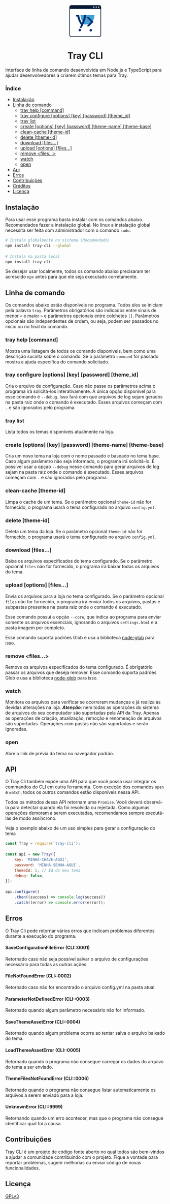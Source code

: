 <div align="center">
  <img src="assets/logo.png" width="100" />
  <h1>Tray CLI</h1>
</div>

Interface de linha de comando desenvolvida em Node.js e TypeScript para ajudar desenvolvedores a criarem ótimos temas para Tray.

### Índice

-   [Instalação](#instalação)
-   [Linha de comando](#linha-de-comando)
    -   [tray help [command]](#tray-help-command)
    -   [tray configure [options] [key] [password] [theme_id]](#tray-configure-options-key-password-theme_id)
    -   [tray list](#tray-list)
    -   [create [options] [key] [password] [theme-name] [theme-base]](#create-options-key-password-theme-name-theme-base)
    -   [clean-cache [theme-id]](#clean-cache-theme-id)
    -   [delete [theme-id]](#delete-theme-id)
    -   [download [files...]](#download-files)
    -   [upload [options] [files...]](#upload-options-files)
    -   [remove <files...>](#remove-files)
    -   [watch](#watch)
    -   [open](#open)
-   [Api](#api)
-   [Erros](#erros)
-   [Contribuições](#contribuições)
-   [Créditos](#créditos)
-   [Licença](#licença)

## Instalação

Para usar esse programa basta instalar com os comandos abaixo. Recomendados fazer a instalação global. No linux a instalação global necessita ser feita com administrador com o comando `sudo`.

```sh
# Instala globalmente no sistema (Recomendado)
npm install tray-cli --global

# Instala na pasta local
npm install tray-cli
```

Se desejar usar localmente, todos os comando abaixo precisaram ter acrescido `npx` antes para que ele seja executado corretamente.

## Linha de comando

Os comandos abaixo estão disponíveis no programa. Todos eles se iniciam pela palavra `tray`. Parâmetros obrigatórios são indicados entre sinais de menor `<` e maior `>` e parâmetros opcionais entre colchetes `[]`. Parâmetros opcionais são independentes de ordem, ou seja, podem ser passados no início ou no final do comando.

### tray help [command]

Mostra uma listagem de todos os comando disponíveis, bem como uma descrição sucinta sobre o comando. Se o parâmetro `command` for passado mostra a ajuda específica do comando solicitado.

### tray configure [options] [key] [password] [theme_id]

Cria o arquivo de configuração. Caso não passe os parâmetros acima o programa irá solicitá-los interativamente. A única opção disponível para esse comando é `--debug`. Isso fará com que arquivos de log sejam gerados na pasta raiz onde o comando é executado. Esses arquivos começam com `.` e são ignorados pelo programa.

### tray list

Lista todos os temas disponíveis atualmente na loja.

### create [options] [key] [password] [theme-name] [theme-base]

Cria um novo tema na loja com o nome passado e baseado no tema base. Caso algum parâmetro não seja informado, o programa irá solicitá-lo. É possível usar a opçao `--debug` nesse comando para gerar arquivos de log sejam na pasta raiz onde o comando é executado. Esses arquivos começam com `.` e são ignorados pelo programa.

### clean-cache [theme-id]

Limpa o cache de um tema. Se o parâmetro opcional `theme-id` não for fornecido, o programa usará o tema configurado no arquivo `config.yml`.

### delete [theme-id]

Deleta um tema da loja. Se o parâmetro opcional `theme-id` não for fornecido, o programa usará o tema configurado no arquivo `config.yml`.

### download [files...]

Baixa os arquivos especificados do tema configurado. Se o parâmetro opcional `files` não for fornecido, o programa irá baixar todos os arquivos do tema.

### upload [options] [files...]

Envia os arquivos para a loja no tema configurado. Se o parâmetro opcional `files` não for fornecido, o programa irá enviar todos os arquivos, pastas e subpastas presentes na pasta raiz onde o comando é executado.

Esse comando possui a opçào `--core`, que indica ao programa para enviar somente os arquivos essenciais, ignorando o arquivos `settings.html` e a pasta imagem por completo.

Esse comando suporta padrões Glob e usa a biblioteca [node-glob](https://github.com/isaacs/node-glob) para isso.

### remove <files...>

Remove os arquivos especificados do tema configurado. É obrigatório passar os arquivos que deseja remover. Esse comando suporta padrões Glob e usa a biblioteca [node-glob](https://github.com/isaacs/node-glob) para isso.

### watch

Monitora os arquivos para verificar se ocorreram mudanças e já realiza as devidas alterações na loja. **_Atenção_**: nem todas as operações do sistema de arquivos do seu computador são suportadas pela API da Tray. Apenas as operações de criação, atualização, remoção e renomeação de arquivos são suportadas. Operações com pastas não são suportadas e serão ignoradas.

### open

Abre o link de prévia do tema no navegador padrão.

## API

O Tray Cli também expõe uma API para que você possa usar integrar os commandos do CLI em outra ferramenta. Com exceção dos comandos `open` e `watch`, todos os outros comandos estão disponíveis nessa API.

Todos os métodos dessa API retornam uma `Promise`. Você deverá observá-la para detectar quando ela foi resolvida ou rejeitada. Como algumas operações demoram a serem executadas, recomendamos sempre executá-las de modo assíncrono.

Veja o exemplo abaixo de um uso simples para gerar a configuração do tema

```js
const Tray = require('tray-cli');

const api = new Tray({
    key: 'MINHA-CHAVE-AQUI',
    password: 'MINHA-SENHA-AQUI',
    themeId: 1, // Id do meu tema
    debug: false,
});

api.configure()
    .then((success) => console.log(success))
    .catch((error) => console.error(error));
```

## Erros

O Tray Cli pode retornar vários erros que indicam problemas diferentes durante a execução do programa.

#### SaveConfigurationFileError (CLI::0001)

Retornado caso não seja possível salvar o arquivo de configurações necessário para todas as outras ações.

#### FileNotFoundError (CLI::0002)

Retornado caso não for encontrado o arquivo config.yml na pasta atual.

#### ParameterNotDefinedError (CLI::0003)

Retornado quando algum parâmetro necessário não for informado.

#### SaveThemeAssetError (CLI::0004)

Retornado quando algum problema ocorre ao tentar salva o arquivo baixado do tema.

#### LoadThemeAssetError (CLI::0005)

Retornado quando o programa não consegue carregar os dados do arquivo do tema a ser enviado.

#### ThemeFilesNotFoundError (CLI::0006)

Retornado quando o programa não consegue listar automaticamente os arquivos a serem enviado para a loja.

#### UnknownError (CLI::9999)

Retornando quando um erro acontecer, mas que o programa não consegue identificar qual foi a causa.

## Contribuições

Tray CLI é um projeto de código fonte aberto no qual todos são bem-vindos a ajudar a comunidade contribuindo com o projeto. Fique a vontade para reportar problemas, sugerir melhorias ou enviar código de novas funcionalidades.

## Licença

[GPLv3](license.md)
